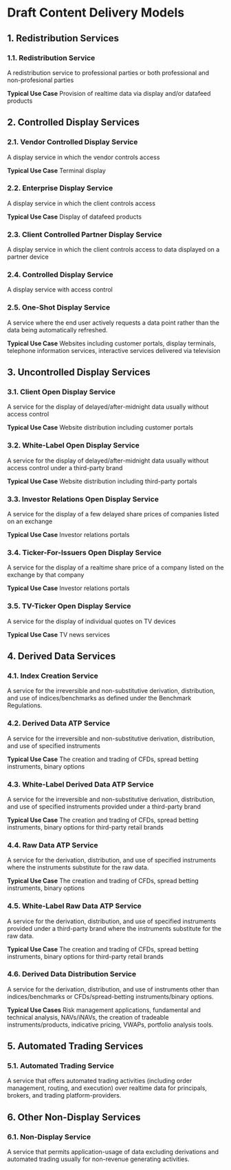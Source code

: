 # Draft Content Delivery Models

## 1. Redistribution Services
### 1.1. Redistribution Service
A redistribution service to professional parties or both professional and non-profesional parties

**Typical Use Case**
Provision of realtime data via display and/or datafeed products

## 2. Controlled Display Services
### 2.1. Vendor Controlled Display Service
A display service in which the vendor controls access

**Typical Use Case**
Terminal display

### 2.2. Enterprise Display Service
A display service in which the client controls access

**Typical Use Case**
Display of datafeed products

### 2.3. Client Controlled Partner Display Service
A display service in which the client controls access to data displayed on a partner device

### 2.4. Controlled Display Service
A display service with access control

### 2.5. One-Shot Display Service
A service where the end user actively requests a data point rather than the data being automatically refreshed.

**Typical Use Case**
Websites including customer portals, display terminals, telephone information services, interactive services delivered via television


## 3. Uncontrolled Display Services
### 3.1. Client Open Display Service
A service for the display of delayed/after-midnight data usually without access control

**Typical Use Case** 
Website distribution including customer portals


### 3.2. White-Label Open Display Service
A service for the display of delayed/after-midnight data usually without access control under a third-party brand

**Typical Use Case** 
Website distribution including third-party portals


### 3.3. Investor Relations Open Display Service
A service for the display of a few delayed share prices of companies listed on an exchange

**Typical Use Case** 
Investor relations portals

### 3.4. Ticker-For-Issuers Open Display Service
A service for the display of a realtime share price of a company listed on the exchange by that company

**Typical Use Case** 
Investor relations portals

### 3.5. TV-Ticker Open Display Service
A service for the display of individual quotes on TV devices

**Typical Use Case** 
TV news services


## 4. Derived Data Services
### 4.1. Index Creation Service
A service for the irreversible and non-substitutive derivation, distribution, and use of indices/benchmarks as defined under the Benchmark Regulations.

### 4.2. Derived Data ATP Service
A service for the irreversible and non-substitutive derivation, distribution, and use of specified instruments

**Typical Use Case**
The creation and trading of CFDs, spread betting instruments, binary options

### 4.3. White-Label Derived Data ATP Service
A service for the irreversible and non-substitutive derivation, distribution, and use of specified instruments provided under a third-party brand

**Typical Use Case**
The creation and trading of CFDs, spread betting instruments, binary options for third-party retail brands

### 4.4. Raw Data ATP Service
A service for the derivation, distribution, and use of specified instruments where the instruments substitute for the raw data.

**Typical Use Case**
The creation and trading of CFDs, spread betting instruments, binary options

### 4.5. White-Label Raw Data ATP Service
A service for the derivation, distribution, and use of specified instruments provided under a third-party brand where the instruments substitute for the raw data.

**Typical Use Case**
The creation and trading of CFDs, spread betting instruments, binary options for third-party retail brands

### 4.6. Derived Data Distribution Service
A service for the derivation, distribution, and use of instruments other than indices/benchmarks or CFDs/spread-betting instruments/binary options.

**Typical Use Cases**
Risk management applications, fundamental and technical analysis, NAVs/iNAVs, the creation of tradeable instruments/products, indicative pricing, VWAPs, portfolio analysis tools.


## 5. Automated Trading Services
### 5.1. Automated Trading Service
A service that offers automated trading activities (including order management, routing, and execution) over realtime data for principals, brokers, and trading platform-providers.

## 6. Other Non-Display Services
### 6.1. Non-Display Service
A service that permits application-usage of data excluding derivations and automated trading usually for non-revenue generating activities.









